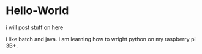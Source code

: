 # Hello-World
i will post stuff on here

i like batch and java. i am learning how to wright python on my raspberry pi 3B+.
